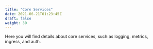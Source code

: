 ```yaml
---
title: "Core Services"
date: 2021-06-21T01:23:45Z
draft: false
weight: 30
---
```


Here you will find details about core services, such as logging, metrics, ingress, and auth.
